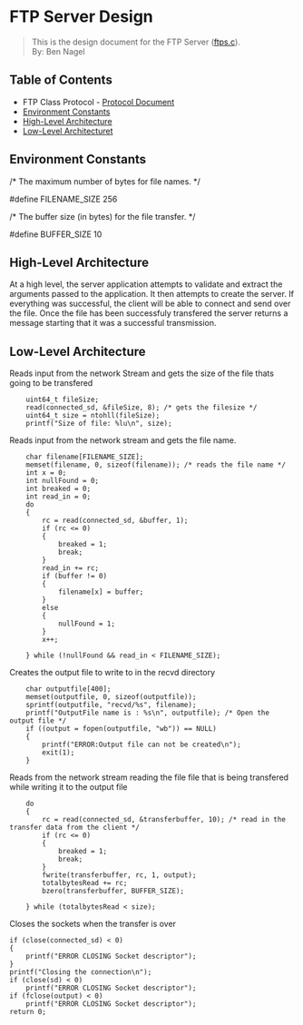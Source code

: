 # FTP Server Design
> This is the design document for the FTP Server ([ftps.c](https://github.com/CSE-5462-Spring-2021/assignment-2-conner-n-ben/blob/main/ftps.c)).  
> By: Ben Nagel

## Table of Contents
- FTP Class Protocol - [Protocol Document](https://docs.google.com/document/d/1rzymcjcKfk4wPUCbcip06dY5W5nYn0OcE_5ex671D1s/edit?usp=sharing)
- [Environment Constants](#environment-constants)
- [High-Level Architecture](#high-level-architecture)
- [Low-Level Architecturet](#low-level-architecture)

## Environment Constants

/* The maximum number of bytes for file names. */

#define FILENAME_SIZE 256

/* The buffer size (in bytes) for the file transfer. */

#define BUFFER_SIZE 10

## High-Level Architecture
At a high level, the server application attempts to validate and extract the arguments passed to the application. It then attempts to create the server. If everything was successful, the client will be able to connect and send over the file. Once the file has been successfuly transfered the server returns a message starting that it was a successful transmission.

## Low-Level Architecture
Reads input from the network Stream and gets the size of the file thats going to be transfered

        uint64_t fileSize;
        read(connected_sd, &fileSize, 8); /* gets the filesize */
        uint64_t size = ntohll(fileSize);
        printf("Size of file: %lu\n", size);
        
Reads input from the network stream and gets the file name.

     
        char filename[FILENAME_SIZE];
        memset(filename, 0, sizeof(filename)); /* reads the file name */
        int x = 0;
        int nullFound = 0;
        int breaked = 0;
        int read_in = 0;
        do
        {
            rc = read(connected_sd, &buffer, 1);
            if (rc <= 0)
            {
                breaked = 1;
                break;
            }
            read_in += rc;
            if (buffer != 0)
            {
                filename[x] = buffer;
            }
            else
            {
                nullFound = 1;
            }
            x++;

        } while (!nullFound && read_in < FILENAME_SIZE);

Creates the output file to write to in the recvd directory

        char outputfile[400];
        memset(outputfile, 0, sizeof(outputfile));
        sprintf(outputfile, "recvd/%s", filename);
        printf("OutputFile name is : %s\n", outputfile); /* Open the output file */
        if ((output = fopen(outputfile, "wb")) == NULL)
        {
            printf("ERROR:Output file can not be created\n");
            exit(1);
        }

 Reads from the network stream reading the file file that is being transfered while writing it
to the output file

        do
        {
            rc = read(connected_sd, &transferbuffer, 10); /* read in the transfer data from the client */
            if (rc <= 0)
            {
                breaked = 1;
                break;
            }
            fwrite(transferbuffer, rc, 1, output);
            totalbytesRead += rc;
            bzero(transferbuffer, BUFFER_SIZE);

        } while (totalbytesRead < size);


Closes the sockets when the transfer is over


    if (close(connected_sd) < 0) 
    {
        printf("ERROR CLOSING Socket descriptor");
    }
    printf("Closing the connection\n");
    if (close(sd) < 0)
        printf("ERROR CLOSING Socket descriptor");
    if (fclose(output) < 0)
        printf("ERROR CLOSING Socket descriptor");
    return 0;
